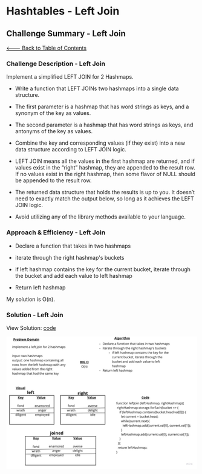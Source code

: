 # Hashtables - Left Join

## Challenge Summary - Left Join

[<--- Back to Table of Contents](../../../README.md)

### Challenge Description - Left Join

Implement a simplified LEFT JOIN for 2 Hashmaps.

* Write a function that LEFT JOINs two hashmaps into a single data structure.

* The first parameter is a hashmap that has word strings as keys, and a synonym of the key as values.

* The second parameter is a hashmap that has word strings as keys, and antonyms of the key as values.

* Combine the key and corresponding values (if they exist) into a new data structure according to LEFT JOIN logic.

* LEFT JOIN means all the values in the first hashmap are returned, and if values exist in the “right” hashmap, they are appended to the result row. If no values exist in the right hashmap, then some flavor of NULL should be appended to the result row.

* The returned data structure that holds the results is up to you. It doesn’t need to exactly match the output below, so long as it achieves the LEFT JOIN logic.

* Avoid utilizing any of the library methods available to your language.

### Approach & Efficiency - Left Join

* Declare a function that takes in two hashmaps

* iterate through the right hashmap's buckets

* if left hashmap contains the key for the current bucket, iterate through the bucket and add each value to left hashmap

* Return left hashmap

My solution is O(n).

### Solution - Left Join

View Solution: [code](./leftJoin.js)

![Left Join](./assets/left-join.jpg)
